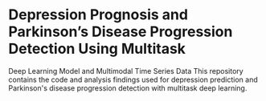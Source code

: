 # Depression Prognosis and Parkinson’s Disease Progression Detection Using Multitask
Deep Learning Model and Multimodal Time Series Data
This repository contains the code and analysis findings used for depression prediction and Parkinson's disease progression detection with multitask deep learning.
